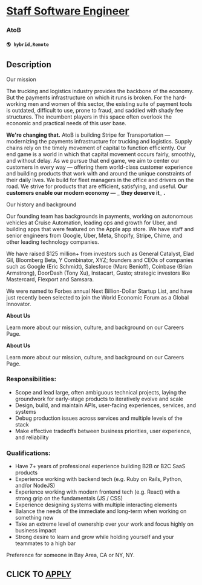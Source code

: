 # [Staff Software Engineer](https://www.remotewlb.com/apply/staff-software-engineer-133962)  
### AtoB  
#### `🌎 hybrid,Remote`  

## Description

Our mission

The trucking and logistics industry provides the backbone of the economy. But the payments infrastructure on which it runs is broken. For the hard-working men and women of this sector, the existing suite of payment tools is outdated, difficult to use, prone to fraud, and saddled with shady fee structures. The incumbent players in this space often overlook the economic and practical needs of this user base.

  

**We're changing that.** AtoB is building Stripe for Transportation — modernizing the payments infrastructure for trucking and logistics. Supply chains rely on the timely movement of capital to function efficiently. Our end game is a world in which that capital movement occurs fairly, smoothly, and without delay. As we pursue that end game, we aim to center our customers in every way — offering them world-class customer experience and building products that work with and around the unique constraints of their daily lives. We build for fleet managers in the office and drivers on the road. We strive for products that are efficient, satisfying, and useful. **Our customers enable our modern economy —** _ **they deserve it**_ **.**

  

Our history and background

Our founding team has backgrounds in payments, working on autonomous vehicles at Cruise Automation, leading ops and growth for Uber, and building apps that were featured on the Apple app store. We have staff and senior engineers from Google, Uber, Meta, Shopify, Stripe, Chime, and other leading technology companies.

  

We have raised $125 million+ from investors such as General Catalyst, Elad Gil, Bloomberg Beta, Y Combinator, XYZ; founders and CEOs of companies such as Google (Eric Schmidt), Salesforce (Marc Benioff), Coinbase (Brian Armstrong), DoorDash (Tony Xu), Instacart, Gusto; strategic investors like Mastercard, Flexport and Samsara.

  

We were named to Forbes annual Next Billion-Dollar Startup List, and have just recently been selected to join the World Economic Forum as a Global Innovator.

  

  

  

  

**About Us**

  

Learn more about our mission, culture, and background on our Careers Page.

  

 **About Us**

  

Learn more about our mission, culture, and background on our Careers Page.

  

### Responsibilities:

* Scope and lead large, often ambiguous technical projects, laying the groundwork for early-stage products to iteratively evolve and scale
* Design, build, and maintain APIs, user-facing experiences, services, and systems
* Debug production issues across services and multiple levels of the stack
* Make effective tradeoffs between business priorities, user experience, and reliability

  

### Qualifications:

* Have 7+ years of professional experience building B2B or B2C SaaS products
* Experience working with backend tech (e.g. Ruby on Rails, Python, and/or NodeJS)
* Experience working with modern frontend tech (e.g. React) with a strong grip on the fundamentals (JS / CSS)
* Experience designing systems with multiple interacting elements
* Balance the needs of the immediate and long-term when working on something new
* Take an extreme level of ownership over your work and focus highly on business impact
* Strong desire to learn and grow while holding yourself and your teammates to a high bar

  

Preference for someone in Bay Area, CA or NY, NY.

  
## CLICK TO [APPLY](https://www.remotewlb.com/apply/staff-software-engineer-133962)

